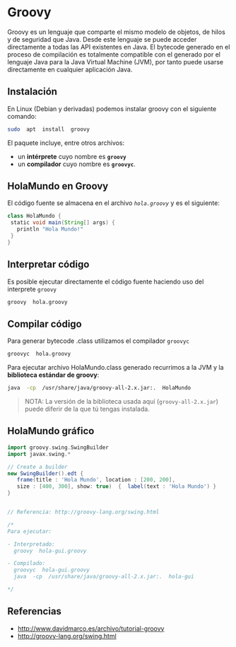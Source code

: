 # Groovy

Groovy es un lenguaje que comparte el mismo modelo de objetos, de hilos y de seguridad que Java. Desde este lenguaje se puede acceder directamente a todas las API existentes en Java. El bytecode generado en el proceso de compilación es totalmente compatible con el generado por el lenguaje Java para la Java Virtual Machine (JVM), por tanto puede usarse directamente en cualquier aplicación Java.

## Instalación

En Linux (Debian y derivadas) podemos instalar groovy con el siguiente comando:

```bash
sudo  apt  install  groovy
```

El paquete incluye, entre otros archivos: 

- un **intérprete** cuyo nombre es **`groovy`**
- un **compilador** cuyo nombre es **`groovyc`**. 

## HolaMundo en Groovy

El código fuente se almacena en el archivo *`hola.groovy`* y es el siguiente:

```groovy
class HolaMundo {
 static void main(String[] args) {
   println "Hola Mundo!"
 }
}
```

## Interpretar código

Es posible ejecutar directamente el código fuente haciendo uso del interprete `groovy`

```bash
groovy  hola.groovy
```

## Compilar código

Para generar bytecode .class utilizamos el compilador `groovyc`

```bash
groovyc  hola.groovy
```

Para ejecutar archivo HolaMundo.class generado recurrimos a la JVM y la **biblioteca estándar de groovy**:

```bash
java  -cp  /usr/share/java/groovy-all-2.x.jar:.  HolaMundo
```

> NOTA: La versión de la biblioteca usada aquí (`groovy-all-2.x.jar`) puede diferir de la que tú tengas instalada.


## HolaMundo gráfico

```groovy
import groovy.swing.SwingBuilder 
import javax.swing.* 

// Create a builder 
new SwingBuilder().edt {
   frame(title : 'Hola Mundo', location : [200, 200], 
   size : [400, 300], show: true)  {  label(text : 'Hola Mundo') } 
}


// Referencia: http://groovy-lang.org/swing.html

/*
Para ejecutar: 

- Interpretado:
  groovy  hola-gui.groovy

- Compilado:
  groovyc  hola-gui.groovy
  java  -cp  /usr/share/java/groovy-all-2.x.jar:.  hola-gui 

*/
```



## Referencias

- http://www.davidmarco.es/archivo/tutorial-groovy
- http://groovy-lang.org/swing.html
